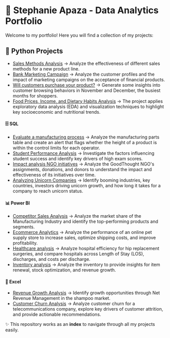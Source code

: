 #  📂 Stephanie Apaza - Data Analytics Portfolio 

Welcome to my portfolio! Here you will find a collection of my projects:

## 🐍 Python Projects
- [Sales Methods Analysis](https://github.com/StephanieApaza/Product-Sales-Analysis) → Analyze the effectiveness of different sales methods for a new product line.
- [Bank Marketing Campaign](https://github.com/StephanieApaza/Bank_marketing_campaign?tab=readme-ov-file#bank-marketing-campaign-analysis)  → Analyze the customer profiles and the impact of marketing campaigns on the acceptance of financial products.
- [Will customers purchase your product?](https://github.com/StephanieApaza/will_customers_purchase_your_product)  → Generate some insights into customer browsing behaviors in November and December, the busiest months for shoppers.
- [Food Prices, Income, and Dietary Habits Analysis](https://github.com/StephanieApaza/Income_influence_food_choices) → The project applies exploratory data analysis (EDA) and visualization techniques to highlight key socioeconomic and nutritional trends.

#### 🗄️ SQL  
- [Evaluate a manufacturing process](https://github.com/StephanieApaza/Manufacturing_process_evaluation) → Analyze the manufacturing parts table and create an alert that flags whether the height of a product is within the control limits for each operator.
- [Student Performance Analysis](https://github.com/StephanieApaza/Factors_student_performance_analysis) → Investigate the factors influencing student success and identify key drivers of high exam scores.
- [Impact analysis NGO initiatives](https://github.com/StephanieApaza/Impact_analysis_NGO_initiatives) → Analyze the GoodThought NGO's assignments, donations, and donors to understand the impact and effectiveness of its initiatives over time.
- [Analyzing Unicorn Companies](https://github.com/StephanieApaza/Analyzing_unicorn_companies) → Identify booming industries, key countries, investors driving unicorn growth, and how long it takes for a company to reach unicorn status.
  
#### 📊 Power BI  
- [Competitor Sales Analysis](https://github.com/StephanieApaza/Competitor_sales_analysis) → Analyze the market share of the Manufacturing Industry and identify the top-performing products and segments.
- [Ecommerce Analytics](https://github.com/StephanieApaza/Ecommerce_Online_Pet_Supply_Store) → Analyze the performance of an online pet supply store to increase sales, optimize shipping costs, and improve profitability.
- [Healthcare analysis](https://github.com/StephanieApaza/Helthcare_analysis) → Analyze hospital efficiency for hip replacement surgeries, and compare hospitals across Length of Stay (LOS), discharges, and costs per discharge.
- [Inventory analysis](https://github.com/StephanieApaza/Inventory_analysis) → Analyze the inventory to provide insights for item renewal, stock optimization, and revenue growth.

#### 📑 Excel
- [Revenue Growth Analysis](https://github.com/StephanieApaza/Net_revenue_management_HealthMax) → Identify growth opportunities through Net Revenue Management in the shampoo market.
- [Customer Churn Analysis](https://github.com/StephanieApaza/Customer_churn_analysis) → Analyze customer churn for a telecommunications company, explore key drivers of customer attrition, and provide actionable recommendations.

✨ This repository works as an **index** to navigate through all my projects easily.
